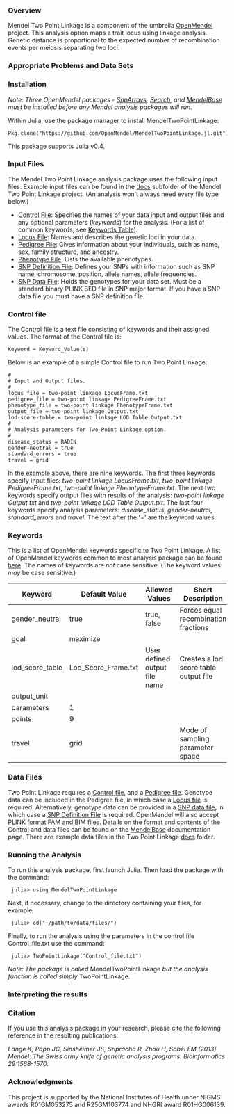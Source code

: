 ### Overview
Mendel Two Point Linkage is a component of the umbrella [OpenMendel](https://openmendel.github.io) project. This analysis option maps a trait locus using linkage analysis. Genetic distance is proportional to the expected number of recombination events per meiosis separating two loci.

### Appropriate Problems and Data Sets


### Installation
*Note: Three OpenMendel packages - [SnpArrays](https://github.com/OpenMendel/SnpArrays.jl), [Search](https://github.com/OpenMendel/Search.jl), and [MendelBase](https://github.com/OpenMendel/MendelBase.jl) must be installed before any Mendel analysis packages will run.*

Within Julia, use the package manager to install MendelTwoPointLinkage:

    Pkg.clone("https://github.com/OpenMendel/MendelTwoPointLinkage.jl.git")

This package supports Julia v0.4.

### Input Files
The Mendel Two Point Linkage analysis package uses the following input files. Example input files can be found in the [docs]( https://github.com/OpenMendel/MendelTwoPointLinkage.jl/tree/master/docs) subfolder of the Mendel Two Point Linkage project. (An analysis won't always need every file type below.)

* [Control File](#control-file): Specifies the names of your data input and output files and any optional parameters (*keywords*) for the analysis. (For a list of common keywords, see [Keywords Table](#keywords-table)).
* [Locus File]( https://openmendel.github.io/MendelBase.jl/#locus-file): Names and describes the genetic loci in your data.
* [Pedigree File]( https://openmendel.github.io/MendelBase.jl/#pedigree-file): Gives information about your individuals, such as name, sex, family structure, and ancestry.
* [Phenotype File]( https://openmendel.github.io/MendelBase.jl/#phenotype-file): Lists the available phenotypes.
* [SNP Definition File](#snp-definition-file): Defines your SNPs with information such as SNP name, chromosome, position, allele names, allele frequencies.
* [SNP Data File](https://openmendel.github.io/MendelBase.jl/#snp-data-file): Holds the genotypes for your data set. Must be a standard binary PLINK BED file in SNP major format. If you have a SNP data file you must have a SNP definition file.

### Control file<a id="control-file"></a>
The Control file is a text file consisting of keywords and their assigned values. The format of the Control file is:

	Keyword = Keyword_Value(s)

Below is an example of a simple Control file to run Two Point Linkage:

	#
	# Input and Output files.
	#
	locus_file = two-point linkage LocusFrame.txt
	pedigree_file = two-point linkage PedigreeFrame.txt
	phenotype_file = two-point linkage PhenotypeFrame.txt
	output_file = two-point linkage Output.txt
	lod-score-table = two-point linkage LOD Table Output.txt
	#
	# Analysis parameters for Two-Point Linkage option.
	#
	disease_status = RADIN
	gender-neutral = true
	standard_errors = true
	travel = grid

In the example above, there are nine keywords. The first three keywords specify input files: *two-point linkage LocusFrame.txt*, *two-point linkage PedigreeFrame.txt*, *two-point linkage PhenotypeFrame.txt*. The next two keywords specify output files with results of the analysis: *two-point linkage Output.txt* and *two-point linkage LOD Table Output.txt*. The last four keywords specify analysis parameters: *disease_status*, *gender-neutral*, *standard_errors* and *travel*. The text after the '=' are the keyword values.

### Keywords<a id="keywords-table"></a>
This is a list of OpenMendel keywords specific to Two Point Linkage. A list of OpenMendel keywords common to most analysis package can be found [here](https://openmendel.github.io/MendelBase.jl/#keywords-table). The names of keywords are *not* case sensitive. (The keyword values *may* be case sensitive.)


 Keyword          |   Default Value    | Allowed Values |  Short Description       
----------------  |  ----------------  |  ------------- |  ----------------
   gender_neutral | true               |   true, false  | Forces equal recombination fractions
   goal           |  maximize          |                |  
   lod_score_table|Lod_Score_Frame.txt | User defined output file name  |  Creates a lod score table output file
   output_unit    |                    |                |  
   parameters     |  1                 |                |  
   points         |   9                |                |  
   travel         |  grid              |                |  Mode of sampling parameter space

### Data Files
Two Point Linkage requires a [Control file](https://openmendel.github.io/MendelBase.jl/#control-file), and a [Pedigree file](https://openmendel.github.io/MendelBase.jl/#pedigree-file). Genotype data can be included in the Pedigree file, in which case a [Locus file](https://openmendel.github.io/MendelBase.jl/#locus-file) is required. Alternatively, genotype data can be provided in a [SNP data file]( https://openmendel.github.io/MendelBase.jl/#snp-data-file), in which case a [SNP Definition File]( https://openmendel.github.io/MendelBase.jl/#snp-definition-file) is required. OpenMendel will also accept [PLINK format](http://pngu.mgh.harvard.edu/~purcell/plink/data.shtml) FAM and BIM files. Details on the format and contents of the Control and data files can be found on the [MendelBase](https://openmendel.github.io/MendelBase.jl) documentation page. There are example data files in the Two Point Linkage [docs]( https://github.com/OpenMendel/MendelTwoPointLinkage.jl/tree/master/docs) folder.

### Running the Analysis

To run this analysis package, first launch Julia. Then load the package with the command:

     julia> using MendelTwoPointLinkage

Next, if necessary, change to the directory containing your files, for example,

     julia> cd("~/path/to/data/files/")

Finally, to run the analysis using the parameters in the control file Control_file.txt use the command:

     julia> TwoPointLinkage("Control_file.txt")

*Note: The package is called* MendelTwoPointLinkage *but the analysis function is called simply* TwoPointLinkage.

### Interpreting the results


### Citation

If you use this analysis package in your research, please cite the following reference in the resulting publications:

*Lange K, Papp JC, Sinsheimer JS, Sripracha R, Zhou H, Sobel EM (2013) Mendel: The Swiss army knife of genetic analysis programs. Bioinformatics 29:1568-1570.*

<!--- ### Contributing
We welcome contributions to this Open Source project. To contribute, follow this procedure ... --->

### Acknowledgments

This project is supported by the National Institutes of Health under NIGMS awards R01GM053275 and R25GM103774 and NHGRI award R01HG006139.